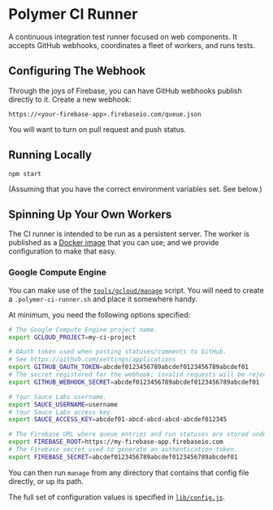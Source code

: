 Polymer CI Runner
=================

A continuous integration test runner focused on web components. It accepts 
GitHub webhooks, coordinates a fleet of workers, and runs tests.


Configuring The Webhook
-----------------------

Through the joys of Firebase, you can have GitHub webhooks publish directly to
it. Create a new webhook:

`https://<your-firebase-app>.firebaseio.com/queue.json`

You will want to turn on pull request and push status.


Running Locally
---------------

`npm start`

(Assuming that you have the correct environment variables set. See below.)


Spinning Up Your Own Workers
----------------------------

The CI runner is intended to be run as a persistent server. The worker is published as a [Docker image](https://registry.hub.docker.com/u/polymerlabs/ci-runner/)
that you can use; and we provide configuration to make that easy.


### Google Compute Engine

You can make use of the [`tools/gcloud/manage`](tools/gcloud/manage) script.
You will need to create a `.polymer-ci-runner.sh` and place it somewhere handy.

At minimum, you need the following options specified:

```sh
# The Google Compute Engine project name.
export GCLOUD_PROJECT=my-ci-project

# OAuth token used when posting statuses/comments to GitHub.
# See https://github.com/settings/applications
export GITHUB_OAUTH_TOKEN=abcdef0123456789abcdef0123456789abcdef01
# The secret registered for the webhook; invalid requests will be rejected.
export GITHUB_WEBHOOK_SECRET=abcdef0123456789abcdef0123456789abcdef01

# Your Sauce Labs username.
export SAUCE_USERNAME=username
# Your Sauce Labs access key.
export SAUCE_ACCESS_KEY=abcdef01-abcd-abcd-abcd-abcdef012345

# The Firebase URL where queue entries and run statuses are stored under.
export FIREBASE_ROOT=https://my-firebase-app.firebaseio.com
# The Firebase secret used to generate an authentication token.
export FIREBASE_SECRET=abcdef0123456789abcdef0123456789abcdef01
```

You can then run `manage` from any directory that contains that config file
directly, or up its path.

The full set of configuration values is specified in
[`lib/config.js`](lib/config.js).

